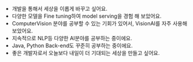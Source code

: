 - 개발을 통해서 세상을 이롭게 바꾸고 싶어요.
- 다양한 모델을 Fine tuning하여 model serving을 경험 해 보았어요. 
- ComputerVision 분야를 공부할 수 있는 기회가 있어서, VisionAI를 자주 사용해 보았어요.
- 지속적으로 NLP등 다양한 AI분야를 공부하는 중이에요.
- Java, Python Back-end도 꾸준히 공부하는 중이에요.
- 좋은 개발자로서 오늘보다 내일이 더 기대되는 세상을 만들고 싶어요.